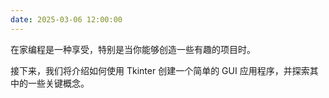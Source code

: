 ```yaml
---
date: 2025-03-06 12:00:00
---
```


在家编程是一种享受，特别是当你能够创造一些有趣的项目时。
<!-- more -->
接下来，我们将介绍如何使用 Tkinter 创建一个简单的 GUI 应用程序，并探索其中的一些关键概念。

